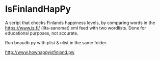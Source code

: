 # IsFinlandHapPy
A script that checks Finlands happiness levels, by comparing words in the https://www.is.fi/ (ilta-sanomat) xml feed with two wordlists. Done for educational purposes, not accurate.

Run beaudb.py with plist & nlist in the same folder.

http://www.howhappyisfinland.pw

